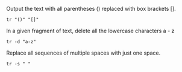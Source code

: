 Output the text with all parentheses () replaced with box brackets [].
```
tr "()" "[]"
```

In a given fragment of text, delete all the lowercase characters a - z
```
tr -d "a-z"
```

Replace all sequences of multiple spaces with just one space.
```
tr -s " "
```